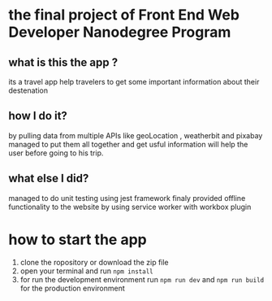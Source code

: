 # the final project of Front End Web Developer Nanodegree Program

## what is this the app ?
its a travel app help travelers to get some important information about their destenation 

## how I do it?
 by pulling data from multiple APIs like geoLocation , weatherbit and pixabay managed to put them all together and get usful information will help the user before going to his trip.

## what else I did? 
 managed to do unit testing using jest framework
 finaly provided offline functionality to the website by using service worker with workbox plugin



# how to start the app
1. clone the ropository or download the zip file
2. open your terminal and run `npm install`
3. for run the development environment run `npm run dev` and `npm run build` for the production environment


